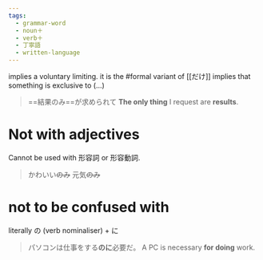 ```yaml
---
tags:
  - grammar-word
  - noun＋
  - verb＋
  - 丁寧語
  - written-language
---
```

implies a voluntary limiting. it is the #formal variant of [[だけ]]
implies that something is exclusive to (...)

>==結果のみ==が求められて
>**The only thing** I request are **results**.
# Not with adjectives
Cannot be used with 形容詞 or 形容動詞.
>かわいい~~のみ~~
>元気~~のみ~~

# not to be confused with
literally の (verb nominaliser) + に
>パソコンは仕事をする**のに**必要だ。
>A PC is necessary **for doing** work.
